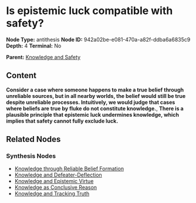 # Is epistemic luck compatible with safety?

**Node Type:** antithesis
**Node ID:** 942a02be-e081-470a-a82f-ddba6a6835c9
**Depth:** 4
**Terminal:** No

**Parent:** [Knowledge and Safety](knowledge-and-safety-synthesis-17283a40-dd4f-466f-8998-1d14da29ee33.md)

## Content

**Consider a case where someone happens to make a true belief through unreliable sources, but in all nearby worlds, the belief would still be true despite unreliable processes. Intuitively, we would judge that cases where beliefs are true by fluke do not constitute knowledge.**, **There is a plausible principle that epistemic luck undermines knowledge, which implies that safety cannot fully exclude luck.**

## Related Nodes

### Synthesis Nodes

- [Knowledge through Reliable Belief Formation](knowledge-through-reliable-belief-formation-synthesis-f1203470-59ac-44fb-a931-d9544d3c544d.md)
- [Knowledge and Defeater-Deflection](knowledge-and-defeater-deflection-synthesis-fde2caa6-a1a9-4309-8eaa-86bdbd316bdd.md)
- [Knowledge and Epistemic Virtue](knowledge-and-epistemic-virtue-synthesis-879b5582-9de1-4b4e-8972-475077ba99a9.md)
- [Knowledge as Conclusive Reason](knowledge-as-conclusive-reason-synthesis-b4889bc8-fcba-4067-b889-293a7ac90c51.md)
- [Knowledge and Tracking Truth](knowledge-and-tracking-truth-synthesis-0ddc11c3-3639-4a35-9f92-c181902ed7d5.md)

